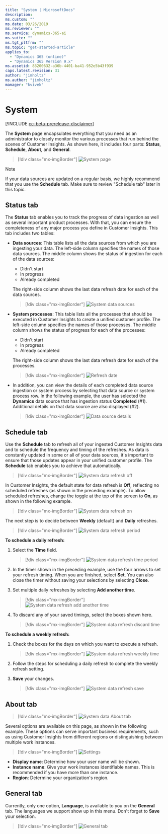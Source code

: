 ```yaml
---
title: "System | MicrosoftDocs"
description: 
ms.custom: ""
ms.date: 03/26/2019
ms.reviewer: ""
ms.service: dynamics-365-ai
ms.suite: ""
ms.tgt_pltfrm: ""
ms.topic: "get-started-article"
applies_to: 
  - "Dynamics 365 (online)"
  - "Dynamics 365 Version 9.x"
ms.assetid: 83200632-a36b-4401-ba41-952e5b43f939
caps.latest.revision: 31
author: "jimholtz"
ms.author: "jimholtz"
manager: "kvivek"
---
```

# System

[!INCLUDE [cc-beta-prerelease-disclaimer](../includes/cc-beta-prerelease-disclaimer.md)]

The **System** page encapsulates everything that you need as an administrator to closely monitor the various processes that run behind the scenes of Customer Insights. As shown here, it includes four parts: **Status**, **Schedule**, **About**, and **General**.

> [!div class="mx-imgBorder"] 
> ![](media/system-tabs.png "System page")

> [!NOTE]
> If your data sources are updated on a regular basis, we highly recommend that you use the **Schedule** tab. Make sure to review "Schedule tab" later in this topic.

## Status tab

The **Status** tab enables you to track the progress of data ingestion as well as several important product processes. With that, you can ensure the completeness of any major process you define in Customer Insights. This tab includes two tables:

- **Data sources**: This table lists all the data sources from which you are ingesting your data. The left-side column specifies the names of those data sources. The middle column shows the status of ingestion for each of the data sources: 
  - Didn't start
  - In progress
  - Already completed
  
   The right-side column shows the last data refresh date for each of the data sources.

    > [!div class="mx-imgBorder"] 
    > ![](media/system-data-sources.png "System data sources")

- **System processes**: This table lists all the processes that should be executed in Customer Insights to create a unified customer profile. The left-side column specifies the names of those processes. The middle column shows the status of progress for each of the processes:
    - Didn't start 
    - In progress 
    - Already completed 
  
  The right-side column shows the last data refresh date for each of the processes.

    > [!div class="mx-imgBorder"] 
    > ![](media/system-status-processes.png "Refresh date")

- In addition, you can view the details of each completed data source ingestion or system process by selecting that data source or system process row. In the following example, the user has selected the **Dynamics** data source that has ingestion status **Completed** (#1). Additional details on that data source are also displayed (#2).

  > [!div class="mx-imgBorder"] 
  > ![](media/system-database-details.png "Data source details")

## Schedule tab

Use the **Schedule** tab to refresh all of your ingested Customer Insights data and to schedule the frequency and timing of the refreshes. As data is constantly updated in some or all of your data sources, it's important to ensure that those updates appear in your unified customer profile. The **Schedule** tab enables you to achieve that automatically.

> [!div class="mx-imgBorder"] 
> ![](media/system-data-refresh-off.png "System data refresh off")

In Customer Insights, the default state for data refresh is **Off**, reflecting no scheduled refreshes (as shown in the preceding example). To allow scheduled refreshes, change the toggle at the top of the screen to **On**, as shown in the following example.

> [!div class="mx-imgBorder"] 
> ![](media/system-data-refresh-on.png "System data refresh on")

The next step is to decide between **Weekly** (default) and **Daily** refreshes.

> [!div class="mx-imgBorder"] 
> ![](media/system-data-refresh-period.png "System data refresh period")

**To schedule a daily refresh:**

1. Select the **Time** field.

   > [!div class="mx-imgBorder"] 
   > ![](media/system-data-refresh-time-period.png "System data refresh time period")

2. In the timer shown in the preceding example, use the four arrows to set your refresh timing. When you are finished, select **Set**. You can also close the timer without saving your selections by selecting **Close**.

3. Set multiple daily refreshes by selecting **Add another time**.

   > [!div class="mx-imgBorder"] 
   > ![](media/system-data-refresh-add-another-time.png "System data refresh add another time")

4. To discard any of your saved timings, select the boxes shown here.

   > [!div class="mx-imgBorder"] 
   > ![](media/system-data-refresh-discard-time.png "System data refresh discard time")

**To schedule a weekly refresh:**

1. Check the boxes for the days on which you want to execute a refresh.
  
    > [!div class="mx-imgBorder"] 
    > ![](media/system-data-refresh-weekly-time.png "System data refresh weekly time")

2. Follow the steps for scheduling a daily refresh to complete the weekly refresh setting.

3. **Save** your changes.

    > [!div class="mx-imgBorder"] 
    > ![](media/system-data-refresh-save.png "System data refresh save")

## About tab

> [!div class="mx-imgBorder"] 
> ![](media/system-data-about-tab.png "System data About tab")

Several options are available on this page, as shown in the following example. These options can serve important business requirements, such as using Customer Insights from different regions or distinguishing between multiple work instances.

> [!div class="mx-imgBorder"] 
> ![](media/settings.png "Settings")

- **Display name**: Determine how your user name will be shown.
- **Instance name**: Give your work instances identifiable names. This is recommended if you have more than one instance.
- **Region**: Determine your organization's region.

## General tab

Currently, only one option, **Language**, is available to you on the **General** tab. The languages we support show up in this menu. Don't forget to **Save** your selection. 

> [!div class="mx-imgBorder"] 
> ![](media/system-tabs-general.png "General tab")
